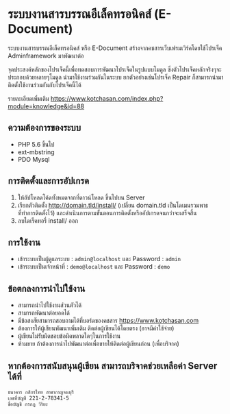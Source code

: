# ระบบงานสารบรรณอีเล็คทรอนิคส์ (E-Document)

ระบบงานสารบรรณอีเล็คทรอนิคส์ หรือ E-Document สร้างจากคชสารเว็บเฟรมเวิร์คโดยใช้โปรเจ็ค Adminframework มาพัฒนาต่อ

จุดประสงค์หลักของโปรเจ็คนี้เพื่อทดสอบการพัฒนาโปรเจ็คในรูปแบบโมดูล ซึ่งตัวโปรเจ็คหลักจริงๆจะประกอบด้วยหลายๆโมดูล
นำมาใช้งานร่วมกันในระบบ ยกตัวอย่างเช่นโปรเจ็ค Repair ก็สามารถนำมาติดตั้งใช้งานร่วมกันกับโปรเจ็คนี้ได้

รายละเอียดเพิ่มเติม https://www.kotchasan.com/index.php?module=knowledge&id=88

## ความต้องการของระบบ

- PHP 5.6 ขึ้นไป
- ext-mbstring
- PDO Mysql

## การติดตั้งและการอัปเกรด

1.  ให้อัปโหลดโค้ดทั้งหมดจากที่ดาวน์โหลด ขึ้นไปบน Server
2.  เรียกตัวติดตั้ง http://domain.tld/install/ (เปลี่ยน domain.tld เป็นโดเมนรวมพาธที่ทำการติดตั้งไว้) และดำเนินการตามขั้นตอนการติดตั้งหรืออัปเกรดจนกว่าจะเสร็จสิ้น
3.  ลบไดเร็คทอรี่ install/ ออก

## การใช้งาน

- เข้าระบบเป็นผู้ดูแลระบบ : `admin@localhost` และ Password : `admin`
- เข้าระบบเป็นเจ้าหน้าที่ : `demo@localhost` และ Password : `demo`

## ข้อตกลงการนำไปใช้งาน

- สามารถนำไปใช้งานส่วนตัวได้
- สามารถพัฒนาต่อยอดได้
- มีข้อสงสัยสามารถสอบถามได้ที่บอร์ดของคชสาร https://www.kotchasan.com
- ต้องการให้ผู้เขียนพัฒนาเพิ่มเติม ติดต่อผู้เขียนได้โดยตรง (อาจมีค่าใช้จ่าย)
- ผู้เขียนไม่รับผิดชอบข้อผิดพลาดใดๆในการใช้งาน
- ห้ามขาย ถ้าต้องการนำไปพัฒนาต่อเพื่อขายให้ติดต่อผู้เขียนก่อน (เพื่อบริจาค)

## หากต้องการสนับสนุนผู้เขียน สามารถบริจาคช่วยเหลือค่า Server ได้ที่

```
ธนาคาร กสิกรไทย สาขากาญจนบุรี
เลขที่บัญชี 221-2-78341-5
ชื่อบัญชี กรกฎ วิริยะ
```
